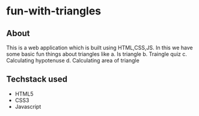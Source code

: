 # fun-with-triangles

## About

This is a web application which is built using HTML,CSS,JS. In this we have some basic fun things about triangles like
a. Is triangle
b. Traingle quiz
c. Calculating hypotenuse
d. Calculating area of triangle

## Techstack used
* HTML5
* CSS3
* Javascript
 
